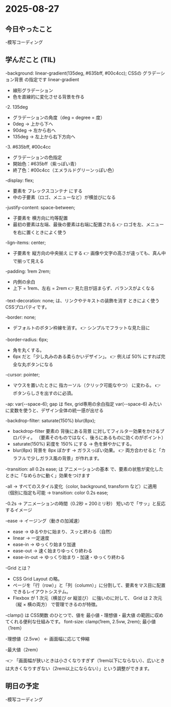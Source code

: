 # 2025-08-27

## 今日やったこと
-模写コーディング

## 学んだこと (TIL)
-background: linear-gradient(135deg, #635bff, #00c4cc);
CSSの グラデーション背景 の指定です
linear-gradient
* 線形グラデーション
* 色を直線的に変化させる背景を作る

-2. 135deg
* グラデーションの角度（deg = degree = 度）
* 0deg → 上から下へ
* 90deg → 左から右へ
* 135deg → 左上から右下方向へ

-3. #635bff, #00c4cc
* グラデーションの色指定
* 開始色：#635bff（紫っぽい青）
* 終了色：#00c4cc（エメラルドグリーンっぽい色）

-display: flex;
* 要素を フレックスコンテナ にする
* 中の子要素（ロゴ、メニューなど）が横並びになる

-justify-content: space-between;
* 子要素を 横方向に均等配置
* 最初の要素は左端、最後の要素は右端に配置される 👉 ロゴを左、メニューを右に置くときによく使う

-lign-items: center;
* 子要素を 縦方向の中央揃え にする 👉 画像や文字の高さが違っても、真ん中で揃って見える

-padding: 1rem 2rem;
* 内側の余白
* 上下 = 1rem、左右 = 2rem 👉 見た目が詰まらず、バランスがよくなる

-text-decoration: none; は、リンクやテキストの装飾を消す ときによく使うCSSプロパティです。

-border: none;
* デフォルトのボタン枠線を消す。 👉 シンプルでフラットな見た目に

-border-radius: 6px;
* 角を丸くする。
* 6px だと「少し丸みのある柔らかいデザイン」。 👉 例えば 50% にすれば完全な丸ボタンになる

-cursor: pointer;
* マウスを置いたときに 指カーソル（クリック可能なやつ） に変わる。 👉 ボタンらしさを出すのに必須。

-ap: var(--space-6);
gap は flex, grid専用の余白指定
var(--space-6) みたいに変数を使うと、デザイン全体の統一感が出せる

-backdrop-filter: saturate(150%) blur(8px);
* backdrop-filter 要素の 背後にある背景 に対してフィルター効果をかけるプロパティ。 （要素そのものではなく、後ろにあるものに効くのがポイント）
* saturate(150%) 彩度を 150% にする → 色を鮮やかにする。
* blur(8px) 背景を 8px ぼかす → ガラスっぽい効果。
👉 両方合わせると「カラフルで少しガラス風の背景」が作れます。

-transition: all 0.2s ease; は アニメーションの基本 で、要素の状態が変化したときに「なめらかに動く」効果をつけます

-all
→ すべてのスタイル変化（color, background, transform など）に適用
（個別に指定も可能 → transition: color 0.2s ease;

-0.2s
→ アニメーションの時間（0.2秒 = 200ミリ秒）
短いので「サッ」と反応するイメージ

-ease → イージング（動きの加減速）
* ease → ゆるやかに始まり、スッと終わる（自然）
* linear → 一定速度
* ease-in → ゆっくり始まり加速
* ease-out → 速く始まりゆっくり終わる
* ease-in-out → ゆっくり始まり・加速・ゆっくり終わる

-Grid とは？
* CSS Grid Layout の略。
* ページを「行（row）」と「列（column）」に分割して、要素をマス目に配置できるレイアウトシステム。
* Flexbox が 1 次元（横並び or 縦並び） に強いのに対して、 Grid は 2 次元（縦 × 横の両方） で管理できるのが特徴。

-clamp() は CSS関数 のひとつで、値を 最小値・理想値・最大値 の範囲に収めてくれる便利な仕組みです。
font-size: clamp(1rem, 2.5vw, 2rem);
最小値（1rem）

-理想値（2.5vw） ← 画面幅に応じて伸縮

-最大値（2rem）

-👉 「画面幅が狭いときは小さくなりすぎず（1rem以下にならない）、広いときは大きくなりすぎない（2rem以上にならない）」という調整ができます。




## 明日の予定
-模写コーディング